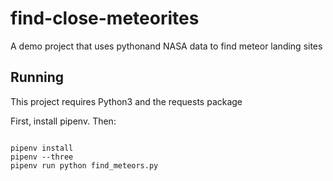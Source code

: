 # find-close-meteorites
A demo project that uses pythonand NASA data to find meteor landing sites

## Running

This project requires Python3 and the requests package

First, install pipenv. Then:

```

pipenv install
pipenv --three
pipenv run python find_meteors.py
```
